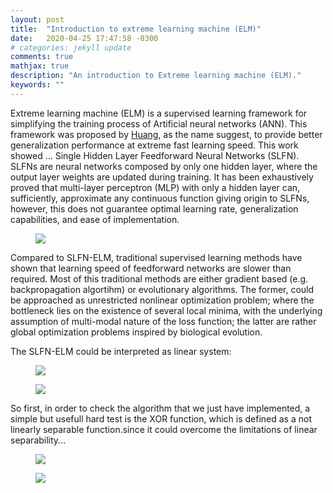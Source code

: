 ```yaml
---
layout: post
title:  "Introduction to extreme learning machine (ELM)"
date:   2020-04-25 17:47:58 -0300
# categories: jekyll update
comments: true
mathjax: true
description: "An introduction to Extreme learning machine (ELM)."
keywords: ""
---
```


<!-- https://jekyllrb.com/tutorials/using-jekyll-with-bundler/ -->
Extreme learning machine (ELM) is a supervised learning framework for simplifying the training process of Artificial neural networks (ANN). This framework was proposed by [Huang](https://www.ntu.edu.sg/home/egbhuang/ "Extreme learning machine"), as the name suggest, to provide better generalization performance at extreme fast learning speed. This work  showed … Single Hidden Layer Feedforward Neural Networks (SLFN). SLFNs are neural networks composed by only one hidden layer, where the output layer weights are updated during training. It has been exhaustively proved that multi-layer perceptron (MLP) with only a hidden layer can, sufficiently, approximate any continuous function giving origin to SLFNs, however, this does not guarantee optimal learning rate, generalization capabilities, and ease of implementation. 

<figure>
  <img src="{{site.url}}/assets/img/elm/elm_architecture_git.png"/>
</figure>

Compared to SLFN-ELM, traditional supervised learning methods have shown that learning speed of feedforward networks are slower than required. Most of this traditional methods are either gradient based (e.g. backpropagation algortihm) or evolutionary algorithms. The former, could be approached as unrestricted nonlinear optimization problem; where the bottleneck lies on the existence of several local minima, with the underlying assumption of multi-modal nature of the loss function; the latter are rather global optimization problems inspired by biological evolution.


The SLFN-ELM could be interpreted as linear system: 
<figure>
  <img src="{{site.url}}/assets/img/elm/linear_elm.png"/>
</figure>

<figure>
  <img src="{{site.url}}/assets/img/elm/huang_notation.png"/>
</figure>



So first, in order to check the algorithm that we just have implemented, a simple but usefull hard test is the XOR function, which is defined as a not linearly separable function.since it could overcome the limitations of linear separability...

<figure>
  <img src="{{site.url}}/assets/img/elm/XOR_eq.png"/>
</figure>


<figure>
  <img src="{{site.url}}/assets/img/elm/xor_elm_architecture_git.png"/>
</figure>